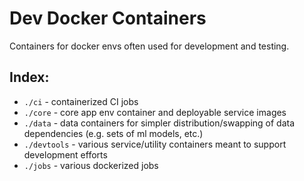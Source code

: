 # Dev Docker Containers

Containers for docker envs often used for development and testing.

## Index:

- `./ci` - containerized CI jobs
- `./core` - core app env container and deployable service images
- `./data` - data containers for simpler distribution/swapping of data dependencies (e.g. sets of ml models, etc.)
- `./devtools` - various service/utility containers meant to support development efforts
- `./jobs` - various dockerized jobs